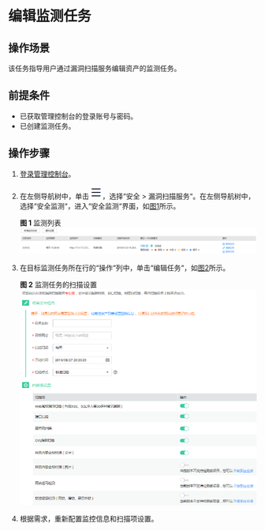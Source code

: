 # 编辑监测任务<a name="vss_01_0106"></a>

## 操作场景<a name="section12950143635119"></a>

该任务指导用户通过漏洞扫描服务编辑资产的监测任务。

## 前提条件<a name="section523854112511"></a>

-   已获取管理控制台的登录账号与密码。
-   已创建监测任务。

## 操作步骤<a name="section17281184514518"></a>

1.  [登录管理控制台](https://console.huaweicloud.com/)。
2.  在左侧导航树中，单击![](figures/icon-list.png)，选择“安全  \>  漏洞扫描服务“。在左侧导航树中，选择“安全监测“，进入“安全监测“界面，如[图1](#vss_01_0079_fig15318816618)所示。

    **图 1**  监测列表<a name="vss_01_0079_fig15318816618"></a>  
    ![](figures/监测列表.png "监测列表")

3.  在目标监测任务所在行的“操作“列中，单击“编辑任务“，如[图2](#fig196487293911)所示。

    **图 2**  监测任务的扫描设置<a name="fig196487293911"></a>  
    ![](figures/监测任务的扫描设置.png "监测任务的扫描设置")

4.  根据需求，重新配置监控信息和扫描项设置。

